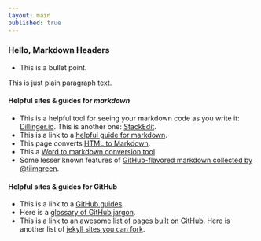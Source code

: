 ```yaml
---
layout: main
published: true
---
```


### Hello, Markdown Headers

* This is a bullet point.

This is just plain paragraph text.

#### Helpful sites & guides for *markdown*

* This is a helpful tool for seeing your markdown code as you write it: [Dillinger.io](http://dillinger.io). This is another one: [StackEdit](https://stackedit.io/editor).
* This is a link to a [helpful guide for markdown](https://guides.github.com/features/mastering-markdown/). 
* This page converts [HTML to Markdown](http://domchristie.github.io/to-markdown/).
* This a [Word to markdown conversion tool](http://word-to-markdown.herokuapp.com/).
* Some lesser known features of [GitHub-flavored markdown collected by @tiimgreen](https://github.com/tiimgreen/github-cheat-sheet).

#### Helpful sites & guides for GitHub

* This is a link to a [GitHub guides](https://guides.github.com/features/mastering-markdown/). 
* Here is a [glossary of GitHub jargon](https://help.github.com/articles/github-glossary/).
* This is a link to an awesome [list of pages built on GitHub](http://gsa.github.io/Open-Data-Collaboration-Sandbox/website_examples/). Here is another list of [jekyll sites you can fork](https://github.com/jekyll/jekyll/wiki/Sites).
